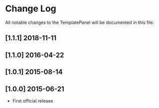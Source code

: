Change Log
==========

All notable changes to the TemplatePanel will be documented in this file.

[1.1.1] 2018-11-11
------------------

[1.1.0] 2016-04-22
------------------

[1.0.1] 2015-08-14
------------------

[1.0.0] 2015-06-21
------------------

- First official release


